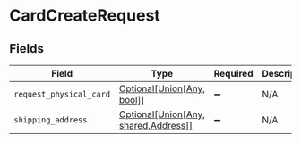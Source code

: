 # CardCreateRequest


## Fields

| Field                                                                                               | Type                                                                                                | Required                                                                                            | Description                                                                                         |
| --------------------------------------------------------------------------------------------------- | --------------------------------------------------------------------------------------------------- | --------------------------------------------------------------------------------------------------- | --------------------------------------------------------------------------------------------------- |
| `request_physical_card`                                                                             | [Optional[Union[Any, bool]]](undefined/models/shared/cardcreaterequestrequestphysicalcard.md)       | :heavy_minus_sign:                                                                                  | N/A                                                                                                 |
| `shipping_address`                                                                                  | [Optional[Union[Any, shared.Address]]](undefined/models/shared/cardcreaterequestshippingaddress.md) | :heavy_minus_sign:                                                                                  | N/A                                                                                                 |